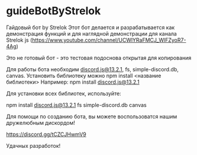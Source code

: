 # guideBotByStrelok
 Гайдовый бот by Strelok
 Этот бот делается и разрабатывается как демонстрация функций
 и для наглядной демонстрации для канала Strelok js (https://www.youtube.com/channel/UCWlYRaFMCJ_WlFZyoR7-4Ag)
 
 Это не готовый бот - это тестовая подоснова открытая для копирования

 Для работы бота необходим discord.js@13.2.1, fs, simple-discord.db, canvas.
 Установить библиотеку можно npm install <название библиотеки>
 Например: npm install discord.js@13.2.1
 
 Для установки всех библиотек, используйте:

  npm install discord.js@13.2.1 fs simple-discord.db canvas
  
 Для помощи по созданию бота, вы можете воспользоватся нашим дружелюбным дискордом!
 
  https://discord.gg/tCZCJHwmV9
  
 Удачных разработок!
